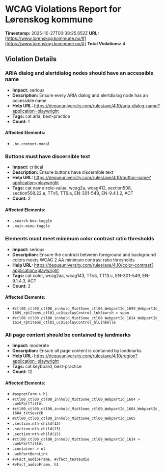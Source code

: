 # WCAG Violations Report for Lørenskog kommune

**Timestamp:** 2025-10-27T00:38:25.652Z
**URL:** [https://www.lorenskog.kommune.no/#](https://www.lorenskog.kommune.no/#)
**Total Violations:** 4

## Violation Details

### ARIA dialog and alertdialog nodes should have an accessible name

- **Impact:** serious
- **Description:** Ensure every ARIA dialog and alertdialog node has an accessible name
- **Help URL:** https://dequeuniversity.com/rules/axe/4.10/aria-dialog-name?application=playwright
- **Tags:** cat.aria, best-practice
- **Count:** 1

#### Affected Elements:

- `.bc-content-modal`

### Buttons must have discernible text

- **Impact:** critical
- **Description:** Ensure buttons have discernible text
- **Help URL:** https://dequeuniversity.com/rules/axe/4.10/button-name?application=playwright
- **Tags:** cat.name-role-value, wcag2a, wcag412, section508, section508.22.a, TTv5, TT6.a, EN-301-549, EN-9.4.1.2, ACT
- **Count:** 2

#### Affected Elements:

- `.search-box-toggle`
- `.main-menu-toggle`

### Elements must meet minimum color contrast ratio thresholds

- **Impact:** serious
- **Description:** Ensure the contrast between foreground and background colors meets WCAG 2 AA minimum contrast ratio thresholds
- **Help URL:** https://dequeuniversity.com/rules/axe/4.10/color-contrast?application=playwright
- **Tags:** cat.color, wcag2aa, wcag143, TTv5, TT13.c, EN-301-549, EN-9.1.4.3, ACT
- **Count:** 2

#### Affected Elements:

- `#ctl00_ctl00_ctl00_innhold_MidtSone_ctl06_WebpartId_1699_WebpartId_1699_rptItems_ctl01_ucDisplayControl_lnkSearch > span`
- `#ctl00_ctl00_ctl00_innhold_MidtSone_ctl08_WebpartId_1614_WebpartId_1614_rptItems_ctl01_ucDisplayControl_hlLinkAlle`

### All page content should be contained by landmarks

- **Impact:** moderate
- **Description:** Ensure all page content is contained by landmarks
- **Help URL:** https://dequeuniversity.com/rules/axe/4.10/region?application=playwright
- **Tags:** cat.keyboard, best-practice
- **Count:** 12

#### Affected Elements:

- `#aspnetForm > h1`
- `#ctl00_ctl00_ctl00_innhold_MidtSone_ctl00_WebpartId_1604 > .webPartTittel`
- `#ctl00_ctl00_ctl00_innhold_MidtSone_ctl00_WebpartId_1604_WebpartId_1604_txtSearch`
- `#ctl00_ctl00_ctl00_innhold_MidtSone_ctl00_WebpartId_1605`
- `.section:nth-child(12)`
- `.section:nth-child(13)`
- `.section:nth-child(15)`
- `#ctl00_ctl00_ctl00_innhold_MidtSone_ctl08_WebpartId_1614 > .webPartTittel`
- `.container > ul`
- `.webPartBunnLink`
- `#vFact_audioFrame, #vfact_testaudio`
- `#vFact_audioFrame, h1`
